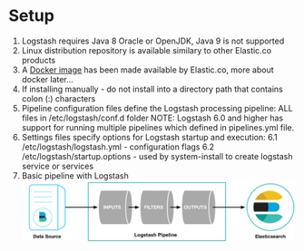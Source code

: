 # Setup #

1. Logstash requires Java 8 Oracle or OpenJDK, Java 9 is not supported
2. Linux distribution repository is available similary to other Elastic.co products
3. A [Docker image](https://www.elastic.co/guide/en/logstash/current/docker.html) has been made available by Elastic.co, more about docker later...
4. If installing manually - do not install into a directory path that contains colon (:) characters
5. Pipeline configuration files define the Logstash processing pipeline: ALL files in /etc/logstash/conf.d folder
NOTE: Logstash 6.0 and higher has support for running multiple pipelines which defined in pipelines.yml file.
6. Settings files specify options for Logstash startup and execution:
    6.1 /etc/logstash/logstash.yml - configuration flags
    6.2 /etc/logstash/startup.options - used by system-install to create logstash service or services
7. Basic pipeline with Logstash
![Basic Pipeline](../../media/basic_logstash_pipeline.png)
